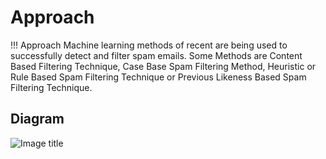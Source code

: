# Approach 

!!! Approach
    Machine learning methods of recent are being used to successfully detect
    and filter spam emails. Some Methods are Content Based Filtering Technique, Case
    Base Spam Filtering Method, Heuristic or Rule Based Spam Filtering Technique or
    Previous Likeness Based Spam Filtering Technique.

## Diagram

![Image title](https://www.researchgate.net/publication/329334240/figure/fig1/AS:698849878372352@1543630203569/Architecture-for-image-spam-detection-The-various-processes-involved-in-the-image.png)

